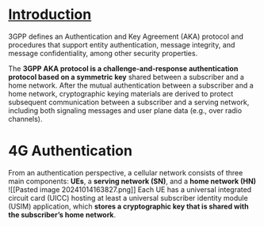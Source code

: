 # [Introduction](https://www.cablelabs.com/insights/a-comparative-introduction-to-4g-and-5g-authentication)
3GPP defines an Authentication and Key Agreement (AKA) protocol and procedures that support entity authentication, message integrity, and message confidentiality, among other security properties.

The **3GPP AKA protocol is a challenge-and-response authentication protocol based on a symmetric key** shared between a subscriber and a home network. After the mutual authentication between a subscriber and a home network, cryptographic keying materials are derived to protect subsequent communication between a subscriber and a serving network, including both signaling messages and user plane data (e.g., over radio channels).
# 4G Authentication
From an authentication perspective, a cellular network consists of three main components: **UEs**, a **serving network (SN)**, and a **home network (HN)**
![[Pasted image 20241014163827.png]]
Each UE has a universal integrated circuit card (UICC) hosting at least a universal subscriber identity module (USIM) application, which **stores a cryptographic key that is shared with the subscriber’s home network**.

